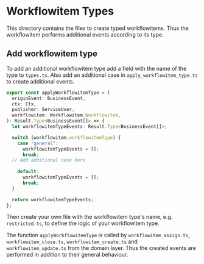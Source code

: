 # Workflowitem Types

This directory contains the files to create typed workflowitems. Thus the workflowitem performs additional events according to its type.


## Add workflowitem type

To add an additional workflowitem type add a field with the name of the type to `types.ts`. Also add an additional case in `apply_workflowitem_type.ts` to create additional events.

```typescript
export const applyWorkflowitemType = (
  originEvent: BusinessEvent,
  ctx: Ctx,
  publisher: ServiceUser,
  workflowitem: Workflowitem.Workflowitem,
): Result.Type<BusinessEvent[]> => {
  let workflowitemTypeEvents: Result.Type<BusinessEvent[]>;

  switch (workflowitem.workflowitemType) {
    case "general":
      workflowitemTypeEvents = [];
      break;
  // Add additional case here
    
    default:
      workflowitemTypeEvents = [];
      break;
  }

  return workflowitemTypeEvents;
};
```

Then create your own file with the workflowitem type's name, e.g. `restricted.ts`, to define the logic of your workflowitem type.

The function `applyWorkflowitemType` is called by `workflowitem_assign.ts`, `workflowitem_close.ts`, `workflowitem_create.ts` and `workflowitem_update.ts` from the domain layer. Thus the created events are performed in addition to their general behaviour.
